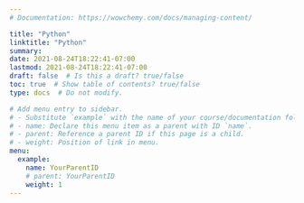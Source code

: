 ```yaml
---
# Documentation: https://wowchemy.com/docs/managing-content/

title: "Python"
linktitle: "Python"
summary:
date: 2021-08-24T18:22:41-07:00
lastmod: 2021-08-24T18:22:41-07:00
draft: false  # Is this a draft? true/false
toc: true  # Show table of contents? true/false
type: docs  # Do not modify.

# Add menu entry to sidebar.
# - Substitute `example` with the name of your course/documentation folder.
# - name: Declare this menu item as a parent with ID `name`.
# - parent: Reference a parent ID if this page is a child.
# - weight: Position of link in menu.
menu:
  example:
    name: YourParentID
    # parent: YourParentID
    weight: 1
---
```

